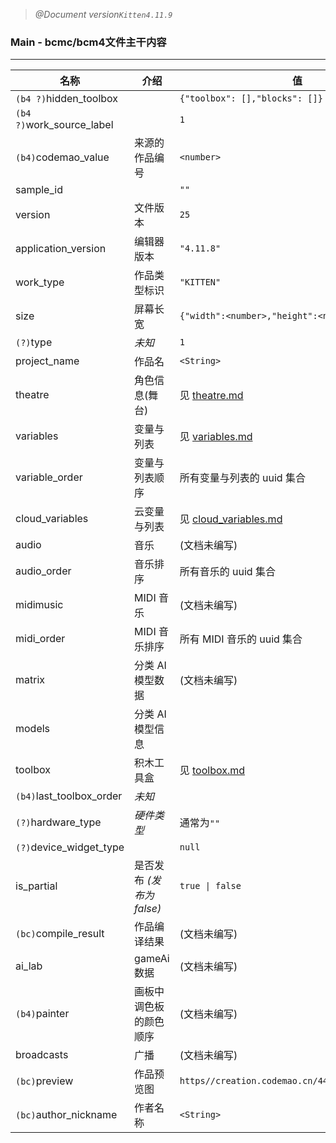 > _@Document version`Kitten4.11.9`_

### Main - **bcmc/bcm4**文件主干内容

---

| 名称                      | 介绍                      | 值                                               |
| ------------------------- | ------------------------- | ------------------------------------------------ |
| `(b4 ?)`hidden_toolbox    |                           | `{"toolbox": [],"blocks": []}`                   |
| `(b4 ?)`work_source_label |                           | `1`                                              |
| `(b4)`codemao_value       | 来源的作品编号            | `<number>`                                       |
| sample_id                 |                           | `""`                                             |
| version                   | 文件版本                  | `25`                                             |
| application_version       | 编辑器版本                | `"4.11.8"`                                       |
| work_type                 | 作品类型标识              | `"KITTEN"`                                       |
| size                      | 屏幕长宽                  | `{"width":<number>,"height":<number>}`           |
| `(?)`type                 | _未知_                    | `1`                                              |
| project_name              | 作品名                    | `<String>`                                       |
| theatre                   | 角色信息(舞台)            | 见 [theatre.md](./theatre.md)                    |
| variables                 | 变量与列表                | 见 [variables.md](./variables.md)                |
| variable_order            | 变量与列表顺序            | 所有变量与列表的 uuid 集合                       |
| cloud_variables           | 云变量与列表              | 见 [cloud_variables.md](./cloud_variables.md)    |
| audio                     | 音乐                      | (文档未编写)                                     |
| audio_order               | 音乐排序                  | 所有音乐的 uuid 集合                             |
| midimusic                 | MIDI 音乐                 | (文档未编写)                                     |
| midi_order                | MIDI 音乐排序             | 所有 MIDI 音乐的 uuid 集合                       |
| matrix                    | 分类 AI 模型数据          | (文档未编写)                                     |
| models                    | 分类 AI 模型信息          |                                                  |
| toolbox                   | 积木工具盒                | 见 [toolbox.md](./toolbox.md)                    |
| `(b4)`last_toolbox_order  | _未知_                    |                                                  |
| `(?)`hardware_type        | _硬件类型_                | 通常为`""`                                       |
| `(?)`device_widget_type   |                           | `null`                                           |
| is_partial                | 是否发布 _(发布为 false)_ | `true \| false`                                  |
| `(bc)`compile_result      | 作品编译结果              | (文档未编写)                                     |
| ai_lab                    | gameAi 数据               | (文档未编写)                                     |
| `(b4)`painter             | 画板中调色板的颜色顺序    | (文档未编写)                                     |
| broadcasts                | 广播                      | (文档未编写)                                     |
| `(bc)`preview             | 作品预览图                | `https//creation.codemao.cn/445/kitten/(base64)` |
| `(bc)`author_nickname     | 作者名称                  | `<String>`                                       |
